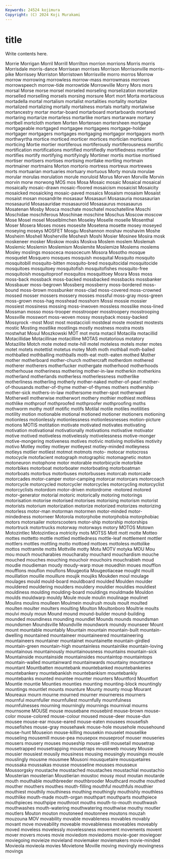 ```yaml
---
Keywords: 24524 kojimura
Copyright: (C) 2024 Koji Murakami
---
```


# title

Write contents here.



 Morrie
Morrigan Morril Morrill Morrilton morrion morrions Morris morris Morrisdale morris-dance
Morrisean morrises Morrison Morrisonville morris-pike Morrissey Morriston Morristown Morrisville morro
morros Morrow morrow morrowing morrowless morrow-mass morrowmass morrows morrowspeech morrow-tide
morrowtide Morrowville Morry Mors mors morsal Morse morse morsel morseled
morseling morselization morselize morselled morselling morsels morsing morsure Mort mort
Morta mortacious mortadella mortal mortalism mortalist mortalities mortality mortalize mortalized
mortalizing mortally mortalness mortals mortalty mortalwise mortancestry mortar mortar-board mortarboard
mortarboards mortared mortaring mortarize mortarless mortarlike mortars mortarware mortary mortbell
mortcloth mortem Morten Mortensen mortersheen mortgage mortgageable mortgaged mortgagee mortgagees
mortgage-holder mortgager mortgagers mortgages mortgaging mortgagor mortgagors morth morthwyrtha mortice
morticed morticer mortices mortician morticians morticing Mortie mortier mortiferous mortiferously
mortiferousness mortific mortification mortifications mortified mortifiedly mortifiedness mortifier mortifies mortify
mortifying mortifyingly Mortimer mortis mortise mortised mortiser mortisers mortises mortising
mortlake mortling mortmain mortmainer mortmains Morton mortorio mortress mortreux mortrewes
morts mortuarian mortuaries mortuary mortuous Morty morula morulae morular morulas
morulation morule moruloid Morus Morven Morville Morvin morvin morw morwong
MOS mos Mosa Mosaic mosaic Mosaical mosaical mosaically mosaic-drawn mosaic-floored
mosaicism mosaicist Mosaicity mosaicked mosaicking mosaic-paved mosaics Mosaism mosaism Mosaist
mosaist mosan mosandrite mosasaur Mosasauri Mosasauria mosasaurian mosasaurid Mosasauridae mosasauroid
Mosasaurus mosasaurus Mosatenan Mosby Mosca moschate moschatel moschatelline Moschi Moschidae
moschiferous Moschinae moschine Moschus Moscow moscow Mose Mosel mosel Moselblmchen
Moseley Moselle moselle Mosenthal Moser Mosera Moses moses mosesite Mosetena
mosette mosey moseyed moseying moseys MOSFET Mosgu Moshannon moshav moshavim
Moshe Mosheim Moshell Mosherville Moshesh Moshi Mosier Mosinee Mosira mosk
moskeneer mosker Moskow mosks Moskva Moslem moslem Moslemah Moslemic Moslemin
Moslemism Moslemite Moslemize Moslems moslems Mosley moslings mosoceca mosocecum Mosora
Mosotho mosque mosquelet Mosquero mosques mosquish mosquital Mosquito mosquito mosquitobill
mosquito-bitten mosquito-bred mosquitocidal mosquitocide mosquitoes mosquitoey mosquitofish mosquitofishes mosquito-free mosquitoish
mosquitoproof mosquitos mosquittoey Mosra Moss moss moss-back mossback moss-backed mossbacked
mossbacks mossbanker Mossbauer moss-begrown Mossberg mossberry moss-bordered moss-bound moss-brown mossbunker
moss-clad moss-covered moss-crowned mossed mosser mossers mossery mosses mossful moss-gray
moss-green moss-grown moss-hag mosshead mosshorn Mossi mossie mossier mossiest mossiness
mossing moss-inwoven mossless mosslike moss-lined Mossman mosso moss-trooper mosstrooper mosstroopery
mosstrooping Mossville mosswort moss-woven mossy mossyback mossy-backed Mossyrock -most Most
most mostaccioli mostdeal moste mostest mostests mostic Mosting mostlike mostlings
mostly mostness mostra mosts mostwhat Mosul Moszkowski MOT mot mota
motacil Motacilla motacillid Motacillidae Motacillinae motacilline MOTAS motatorious motatory Motazilite
Motch mote moted mote-hill motel moteless motels moter motes motet
motets motettist motetus motey Moth moth mothball moth-balled mothballed mothballing
mothballs moth-eat moth-eaten mothed Mother mother motherboard mother-church mothercraft motherdom
mothered motherer motherers motherfucker mothergate motherhood motherhoods motherhouse motheriness mothering
mother-in-law motherkin motherkins motherland motherlands motherless motherlessness motherlike motherliness motherling
motherly mother-naked mother-of-pearl mother-of-thousands mother-of-thyme mother-of-thymes mothers mothership mother-sick mothers-in-law
mothersome mother-spot motherward Motherwell motherwise motherwort mothery mothier mothiest mothless
mothlike mothproof mothproofed mothproofer mothproofing moths mothworm mothy motif motific
motifs Motilal motile motiles motilities motility motion motionable motional motioned
motioner motioners motioning motionless motionlessly motionlessness motionlessnesses motion-picture motions MOTIS
motitation motivate motivated motivates motivating motivation motivational motivationally motivations motivative
motivator motive motived motiveless motivelessly motivelessness motive-monger motive-mongering motiveness motives
motivic motiving motivities motivity motivo Motley motley motleyer motleyest motley-minded
motleyness motleys motlier motliest motmot motmots moto- motocar motocross motocycle
motofacient motograph motographic motomagnetic moton motoneuron motophone motor motorable motorbicycle
motorbike motorbikes motorboat motorboater motorboating motorboatman motorboats motorbus motorbuses motorbusses
motorcab motorcade motorcades motor-camper motor-camping motorcar motorcars motorcoach motorcycle motorcycled
motorcycler motorcycles motorcycling motorcyclist motorcyclists motordom motor-driven motordrome -motored motored
motor-generator motorial motoric motorically motoring motorings motorisation motorise motorised motorises
motorising motorism motorist motorists motorium motorization motorize motorized motorizes motorizing
motorless motor-man motorman motormen motor-minded motor-mindedness motorneer Motorola motorphobe motorphobia
motorphobiac motors motorsailer motorscooters motor-ship motorship motorships motortruck motortrucks motorway
motorways motory MOTOS Motown Motozintlec Motozintleca motricity mots MOTSS Mott
mott motte Motteo mottes mottetto mottle mottled mottledness mottle-leaf mottlement
mottler mottlers mottles mottling motto mottoed mottoes mottoless mottolike mottos
mottramite motts Mottville motty Motu MOTV motyka MOU Mou mou
mouch moucharabies moucharaby mouchard mouchardism mouche mouched mouches mouching mouchoir
mouchoirs mouchrabieh moud moudie moudieman moudy moudy-warp moue mouedhin moues
moufflon moufflons mouflon mouflons Mougeotia Mougeotiaceae mought mouill mouillation mouille
mouillure moujik moujiks Moukden moul moulage moulages mould mould-board mouldboard
moulded Moulden moulder mouldered mouldering moulders mouldery mouldier mouldies mouldiest
mouldiness moulding moulding-board mouldings mouldmade Mouldon moulds mouldwarp mouldy Moule
moule moulin moulinage moulinet Moulins moulins moulleen Moulmein moulrush mouls
moult moulted moulten moulter moulters moulting Moulton Moultonboro Moultrie moults
moulvi mouly moun Mound mound mound-builder mound-building mounded moundiness mounding
moundlet Mounds mounds moundsman moundsmen Moundsville Moundville moundwork moundy mounseer
Mount mount mountable mountably Mountain mountain mountain-built mountain-dwelling mountained mountaineer
mountaineered mountaineering mountaineers mountainer mountainet mountainette mountain-girdled mountain-green mountain-high mountainless
mountainlike mountain-loving mountainous mountainously mountainousness mountains mountain-sick Mountainside mountainside mountainsides
mountaintop mountaintops mountain-walled mountainward mountainwards mountainy mountance mountant Mountbatten mountebank
mountebanked mountebankeries mountebankery mountebankish mountebankism mountebankly mountebanks mounted mountee mounter
mounters Mountford Mountfort Mountie mountie Mounties mounties mounting mounting-block mountingly
mountings mountlet mounts mounture Mounty mounty moup Mourant Moureaux mourn
mourne mourned mourner mourneress mourners mournful mournfuller mournfullest mournfully mournfulness
mournfulnesses mourning mourningly mournings mournival mourns mournsome MOUSE mouse mousebane
mousebird mouse-brown mouse-color mouse-colored mouse-colour moused mouse-deer mouse-dun mousee mouse-ear
mouse-eared mouse-eaten mousees mousefish mousefishes mouse-gray mousehawk mouse-hole mousehole mousehound
mouse-hunt Mouseion mouse-killing mousekin mouselet mouselike mouseling mousemill mouse-pea mousepox
mouseproof mouser mouseries mousers mousery mouses mouseship mouse-still mousetail mousetrap
mousetrapped mousetrapping mousetraps mouseweb mousey Mousie mousier mousiest mousily mousiness
mousing mousingly mousings mousle mouslingly mousme mousmee Mousoni mousquetaire mousquetaires
moussaka moussakas mousse mousseline mousses mousseux Moussorgsky moustache moustached moustaches
moustachial moustachio Mousterian mousterian Moustierian moustoc mousy mout moutan moutarde
mouth mouthable mouthbreeder mouthbrooder Mouthcard mouthe mouthed mouther mouthers mouthes
mouth-filling mouthful mouthfuls mouthier mouthiest mouthily mouthiness mouthing mouthingly mouthishly
mouthless mouthlike mouth-made mouth-organ mouthpart mouthparts mouthpiece mouthpieces mouthpipe mouthroot
mouths mouth-to-mouth mouthwash mouthwashes mouth-watering mouthwatering mouthwise mouthy moutler moutlers
Mouton mouton moutoneed moutonnee moutons mouzah mouzouna MOV movability movable
movableness movables movably movant move moveability moveable moveableness moveables moveably
moved moveless movelessly movelessness movement movements movent mover movers moves
movie moviedom moviedoms movie-goer moviegoer moviegoing movieize movieland moviemaker moviemakers
movie-minded Movieola movieola movies Movietone Moville moving movingly movingness movings

